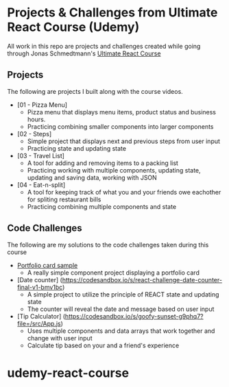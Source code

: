 # Projects & Challenges from Ultimate React Course (Udemy)

All work in this repo are projects and challenges created while going through Jonas Schmedtmann's [Ultimate React Course](https://www.udemy.com/course/the-ultimate-react-course/)

## Projects

The following are projects I built along with the course videos.

- [01 - Pizza Menu]
  - Pizza menu that displays menu items, product status and business hours.
  - Practicing combining smaller components into larger components
- [02 - Steps]
  - Simple project that displays next and previous steps from user input
  - Practicing state and updating state
- [03 - Travel List]
  - A tool for adding and removing items to a packing list
  - Practicing working with multiple components, updating state, updating and saving data, working with JSON
- [04 - Eat-n-split]
  - A tool for keeping track of what you and your friends owe eachother for spliting restaurant bills
  - Practicing combining multiple components and state

## Code Challenges

The following are my solutions to the code challenges taken during this course

- [Portfolio card sample](https://codesandbox.io/s/bitter-forest-frz637?file=/src/App.js)
  - A really simple component project displaying a portfolio card
- [Date counter] (https://codesandbox.io/s/react-challenge-date-counter-final-v1-bmv1bc)
  - A simple project to utilize the principle of REACT state and updating state
  - The counter will reveal the date and message based on user input
- [Tip Calculator] (https://codesandbox.io/s/goofy-sunset-g9phq7?file=/src/App.js)
  - Uses multiple components and data arrays that work together and change with user input
  - Calculate tip based on your and a friend's experience
# udemy-react-course
